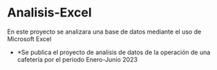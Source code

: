 # Analisis-Excel
En este proyecto se analizara una base de datos mediante el uso de Microsoft Excel
* *Se publica el proyecto de analisis de datos de la operación de una cafetería por el periodo Enero-Junio 2023

